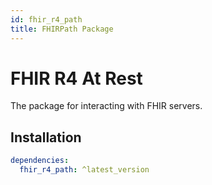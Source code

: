 ```yaml
---
id: fhir_r4_path
title: FHIRPath Package
---
```


# FHIR R4 At Rest

The package for interacting with FHIR servers.

## Installation

```yaml
dependencies:
  fhir_r4_path: ^latest_version